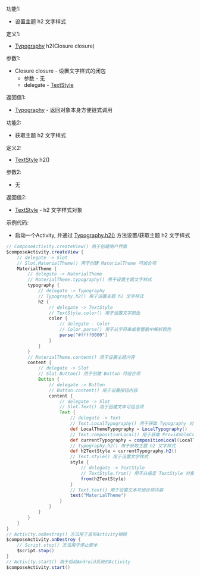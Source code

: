 功能1:

+ 设置主题 h2 文字样式

定义1:

+ [Typography](/API/UI/Compose/Theme/Typography/Typography/README.md) h2(Closure closure)

参数1:

+ Closure closure - 设置文字样式的闭包
    + 参数 - 无
    + delegate - [TextStyle](/API/UI/Compose/Theme/Typography/TextStyle/README.md)

返回值1:

+ [Typography](/API/UI/Compose/Theme/Typography/Typography/README.md) - 返回对象本身方便链式调用

功能2:

+ 获取主题 h2 文字样式

定义2:

+ [TextStyle](/API/UI/Compose/Theme/Typography/TextStyle/README.md) h2()

参数2:

+ 无

返回值2:

+ [TextStyle](/API/UI/Compose/Theme/Typography/TextStyle/README.md) - h2 文字样式对象

示例代码:

+ 启动一个Activity, 并通过 [Typography.h2()](/API/UI/Compose/Theme/Typography/Typography/README.md?id=h2) 方法设置/获取主题
  h2 文字样式

```groovy
// ComposeActivity.createView() 用于创建用户界面
$composeActivity.createView {
    // delegate -> Slot
    // Slot.MaterialTheme() 用于创建 MaterialTheme 可组合项
    MaterialTheme {
        // delegate -> MaterialTheme
        // MaterialTheme.typography() 用于设置主题文字样式
        typography {
            // delegate -> Typography
            // Typography.h2() 用于设置主题 h2 文字样式
            h2 {
                // delegate -> TextStyle
                // TextStyle.color() 用于设置文字颜色
                color {
                    // delegate - Color
                    // Color.parse() 用于从字符串或者整数中解析颜色
                    parse("#ffff0000")
                }
            }
        }
        // MaterialTheme.content() 用于设置主题内容
        content {
            // delegate -> Slot
            // Slot.Button() 用于创建 Button 可组合项
            Button {
                // delegate -> Button
                // Button.content() 用于设置按钮内容
                content {
                    // delegate -> Slot
                    // Slot.Text() 用于创建文本可组合项
                    Text {
                        // delegate -> Text
                        // Text.LocalTypography() 用于获取 Typography 对应的 CompositionLocal 对象
                        def LocalThemeTypography = LocalTypography()
                        // Text.compositionLocal() 用于获取 ProvidableCompositionLocal 的值
                        def currentTypography = compositionLocal(LocalThemeTypography)
                        // Typography.h2() 用于获取主题 h2 文字样式
                        def h2TextStyle = currentTypography.h2()
                        // Text.style() 用于设置文字样式
                        style {
                            // delegate -> TextStyle
                            // TextStyle.from() 用于从指定 TextStyle 对象复制属性
                            from(h2TextStyle)
                        }
                        // Text.text() 用于设置文本可组合项内容
                        text("MaterialTheme")
                    }
                }
            }
        }
    }
}
// Activity.onDestroy() 方法用于监听Activity销毁
$composeActivity.onDestroy {
    // Script.stop() 方法用于停止脚本
    $script.stop()
}
// Activity.start() 用于启动Android系统的Activity
$composeActivity.start()
```